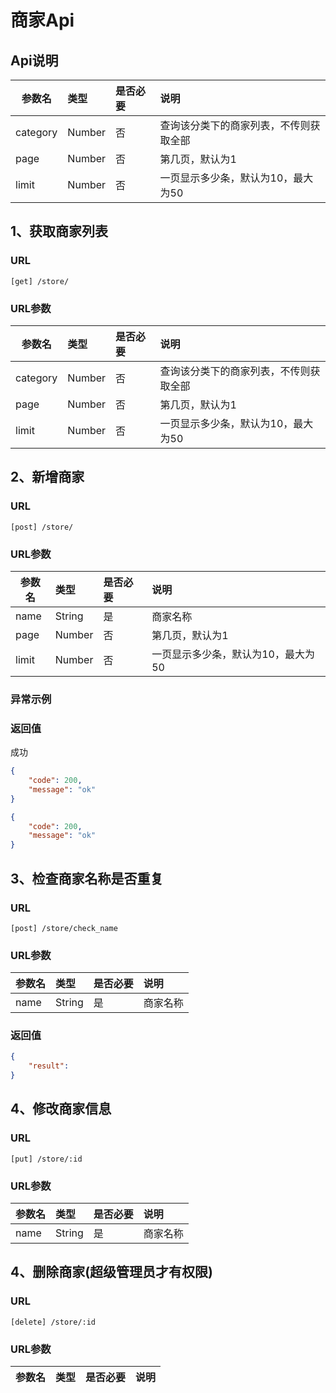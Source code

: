 # 商家Api

## Api说明
| 参数名         | 类型           | 是否必要  | 说明 |
| ------------- |:------------- | :----- | :----- |
| category      | Number | 否 | 查询该分类下的商家列表，不传则获取全部 |
| page          | Number | 否 | 第几页，默认为1 |
| limit         | Number | 否 | 一页显示多少条，默认为10，最大为50 |

## 1、获取商家列表
### URL
```
[get] /store/
```

### URL参数

| 参数名         | 类型           | 是否必要  | 说明 |
| ------------- |:------------- | :----- | :----- |
| category      | Number | 否 | 查询该分类下的商家列表，不传则获取全部 |
| page          | Number | 否 | 第几页，默认为1 |
| limit         | Number | 否 | 一页显示多少条，默认为10，最大为50 |

## 2、新增商家
### URL
```
[post] /store/
```

### URL参数
| 参数名         | 类型           | 是否必要  | 说明 |
| ------------- |:------------- | :----- | :----- |
| name          | String | 是 | 商家名称 |
| page          | Number | 否 | 第几页，默认为1 |
| limit         | Number | 否 | 一页显示多少条，默认为10，最大为50 |


### 异常示例


### 返回值
成功

``` json
{
    "code": 200,
    "message": "ok"
}
```


``` json
{
    "code": 200,
    "message": "ok"
}
```

## 3、检查商家名称是否重复
### URL
```
[post] /store/check_name
```

### URL参数
| 参数名         | 类型           | 是否必要  | 说明 |
| ------------- |:------------- | :----- | :----- |
| name          | String | 是 | 商家名称 |

### 返回值
``` json
{
    "result":
}
```

## 4、修改商家信息
### URL
```
[put] /store/:id
```

### URL参数
| 参数名         | 类型           | 是否必要  | 说明 |
| ------------- |:------------- | :----- | :----- |
| name          | String | 是 | 商家名称 |

## 4、删除商家(超级管理员才有权限)
### URL
```
[delete] /store/:id
```

### URL参数
| 参数名         | 类型           | 是否必要  | 说明 |
| ------------- |:------------- | :----- | :----- |
